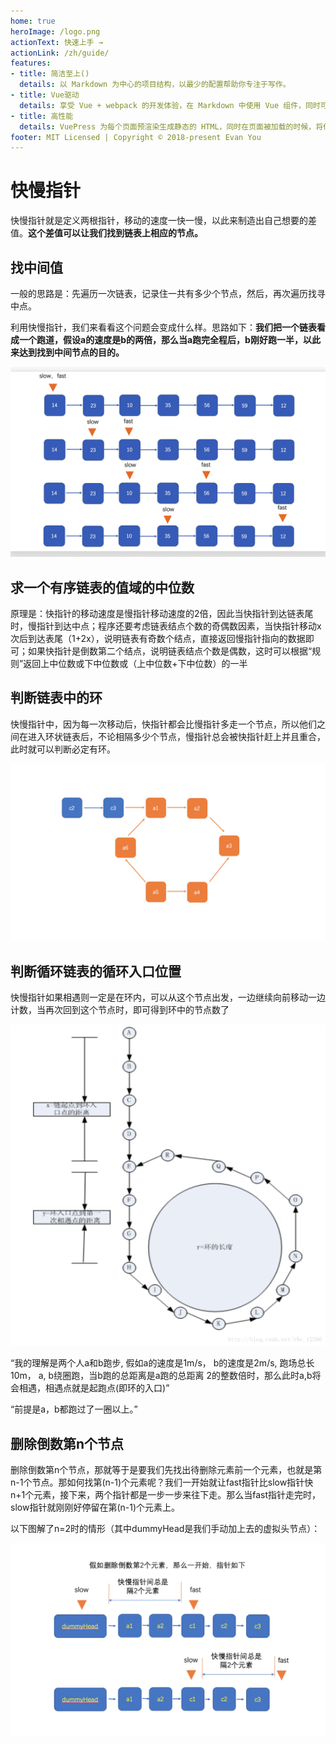 ```yaml
---
home: true
heroImage: /logo.png
actionText: 快速上手 →
actionLink: /zh/guide/
features:
- title: 简洁至上()
  details: 以 Markdown 为中心的项目结构，以最少的配置帮助你专注于写作。
- title: Vue驱动
  details: 享受 Vue + webpack 的开发体验，在 Markdown 中使用 Vue 组件，同时可以使用 Vue 来开发自定义主题。
- title: 高性能
  details: VuePress 为每个页面预渲染生成静态的 HTML，同时在页面被加载的时候，将作为 SPA 运行。
footer: MIT Licensed | Copyright © 2018-present Evan You
---
```

# 快慢指针
快慢指针就是定义两根指针，移动的速度一快一慢，以此来制造出自己想要的差值。**这个差值可以让我们找到链表上相应的节点。**

## 找中间值
一般的思路是：先遍历一次链表，记录住一共有多少个节点，然后，再次遍历找寻中点。

利用快慢指针，我们来看看这个问题会变成什么样。思路如下：**我们把一个链表看成一个跑道，假设a的速度是b的两倍，那么当a跑完全程后，b刚好跑一半，以此来达到找到中间节点的目的。**

![image](/images/v9aMwnJGp_NtrtFBhQSVHip9aVTJSDsKCMn24erpKJs.png)

## **求一个有序链表的值域的中位数**
原理是：快指针的移动速度是慢指针移动速度的2倍，因此当快指针到达链表尾时，慢指针到达中点；程序还要考虑链表结点个数的奇偶数因素，当快指针移动x次后到达表尾（1+2x），说明链表有奇数个结点，直接返回慢指针指向的数据即可；如果快指针是倒数第二个结点，说明链表结点个数是偶数，这时可以根据“规则”返回上中位数或下中位数或（上中位数+下中位数）的一半

## 判断链表中的环
快慢指针中，因为每一次移动后，快指针都会比慢指针多走一个节点，所以他们之间在进入环状链表后，不论相隔多少个节点，慢指针总会被快指针赶上并且重合，此时就可以判断必定有环。

![image](/images/_3XQcu6kE7cl_FJ4WfCZJRp26vE0ZT9YcS1oL-S-IMg.png)

## **判断循环链表的循环入口位置**
快慢指针如果相遇则一定是在环内，可以从这个节点出发，一边继续向前移动一边计数，当再次回到这个节点时，即可得到环中的节点数了

![image](/images/04O4JJqkw7CmLgJcoKCphyEA1gzHF5ZA2T7-BnvAylg.png)

“我的理解是两个人a和b跑步, 假如a的速度是1m/s， b的速度是2m/s, 跑场总长10m， a, b绕圈跑，当b跑的总距离是a跑的总距离 2的整数倍时，那么此时a,b将会相遇，相遇点就是起跑点(即环的入口)”

“前提是a，b都跑过了一圈以上。”

## 删除倒数第n个节点
删除倒数第n个节点，那就等于是要我们先找出待删除元素前一个元素，也就是第n-1个节点。那如何找第(n-1)个元素呢？我们一开始就让fast指针比slow指针快n+1个元素，接下来，两个指针都是一步一步来往下走。那么当fast指针走完时，slow指针就刚刚好停留在第(n-1)个元素上。

以下图解了n=2时的情形（其中dummyHead是我们手动加上去的虚拟头节点）：

![image](/images/XB9EkJgdns_GrEcrFArXutGyTSG-vcdRGneweUR6I80.png)